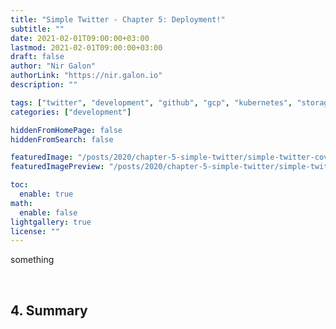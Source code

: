 ```yaml
---
title: "Simple Twitter - Chapter 5: Deployment!"
subtitle: ""
date: 2021-02-01T09:00:00+03:00
lastmod: 2021-02-01T09:00:00+03:00
draft: false
author: "Nir Galon"
authorLink: "https://nir.galon.io"
description: ""

tags: ["twitter", "development", "github", "gcp", "kubernetes", "storage", "cluster", "cloud", "cloud build", "triggers", "rolling update"]
categories: ["development"]

hiddenFromHomePage: false
hiddenFromSearch: false

featuredImage: "/posts/2020/chapter-5-simple-twitter/simple-twitter-cover.webp"
featuredImagePreview: "/posts/2020/chapter-5-simple-twitter/simple-twitter-cover.webp"

toc:
  enable: true
math:
  enable: false
lightgallery: true
license: ""
---
```


something

&nbsp;

## 4. Summary

